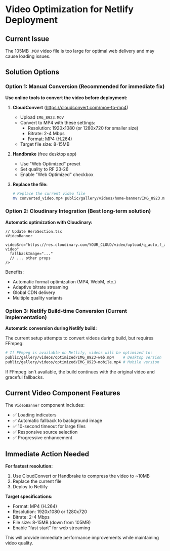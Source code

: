 # Video Optimization for Netlify Deployment

## Current Issue
The 105MB `.MOV` video file is too large for optimal web delivery and may cause loading issues.

## Solution Options

### Option 1: Manual Conversion (Recommended for immediate fix)
**Use online tools to convert the video before deployment:**

1. **CloudConvert** (https://cloudconvert.com/mov-to-mp4)
   - Upload `IMG_8923.MOV`
   - Convert to MP4 with these settings:
     - Resolution: 1920x1080 (or 1280x720 for smaller size)
     - Bitrate: 2-4 Mbps
     - Format: MP4 (H.264)
   - Target file size: 8-15MB

2. **Handbrake** (free desktop app)
   - Use "Web Optimized" preset
   - Set quality to RF 23-26
   - Enable "Web Optimized" checkbox

3. **Replace the file:**
   ```bash
   # Replace the current video file
   mv converted_video.mp4 public/gallery/videos/home-banner/IMG_8923.mp4
   ```

### Option 2: Cloudinary Integration (Best long-term solution)
**Automatic optimization with Cloudinary:**

```tsx
// Update HeroSection.tsx
<VideoBanner
  videoSrc="https://res.cloudinary.com/YOUR_CLOUD/video/upload/q_auto,f_auto/v1/videos/hero-video"
  fallbackImage="..."
  // ... other props
/>
```

Benefits:
- Automatic format optimization (MP4, WebM, etc.)
- Adaptive bitrate streaming
- Global CDN delivery
- Multiple quality variants

### Option 3: Netlify Build-time Conversion (Current implementation)
**Automatic conversion during Netlify build:**

The current setup attempts to convert videos during build, but requires FFmpeg:

```bash
# If FFmpeg is available on Netlify, videos will be optimized to:
public/gallery/videos/optimized/IMG_8923-web.mp4    # Desktop version
public/gallery/videos/optimized/IMG_8923-mobile.mp4 # Mobile version
```

If FFmpeg isn't available, the build continues with the original video and graceful fallbacks.

## Current Video Component Features

The `VideoBanner` component includes:
- ✅ Loading indicators
- ✅ Automatic fallback to background image
- ✅ 10-second timeout for large files
- ✅ Responsive source selection
- ✅ Progressive enhancement

## Immediate Action Needed

**For fastest resolution:**
1. Use CloudConvert or Handbrake to compress the video to ~10MB
2. Replace the current file
3. Deploy to Netlify

**Target specifications:**
- Format: MP4 (H.264)
- Resolution: 1920x1080 or 1280x720
- Bitrate: 2-4 Mbps
- File size: 8-15MB (down from 105MB)
- Enable "fast start" for web streaming

This will provide immediate performance improvements while maintaining video quality.